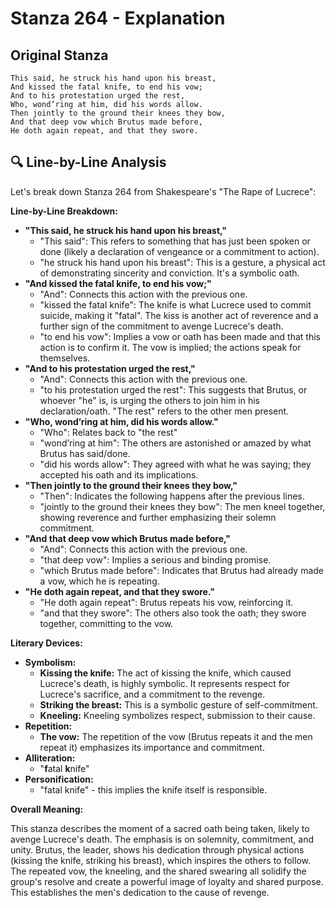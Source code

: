# Stanza 264 - Explanation

## Original Stanza
```
This said, he struck his hand upon his breast,
And kissed the fatal knife, to end his vow;
And to his protestation urged the rest,
Who, wond’ring at him, did his words allow.
Then jointly to the ground their knees they bow,
And that deep vow which Brutus made before,
He doth again repeat, and that they swore.
```

## 🔍 Line-by-Line Analysis
Let's break down Stanza 264 from Shakespeare's "The Rape of Lucrece":

**Line-by-Line Breakdown:**

*   **"This said, he struck his hand upon his breast,"**
    *   "This said": This refers to something that has just been spoken or done (likely a declaration of vengeance or a commitment to action).
    *   "he struck his hand upon his breast": This is a gesture, a physical act of demonstrating sincerity and conviction. It's a symbolic oath.
*   **"And kissed the fatal knife, to end his vow;"**
    *   "And": Connects this action with the previous one.
    *   "kissed the fatal knife": The knife is what Lucrece used to commit suicide, making it "fatal". The kiss is another act of reverence and a further sign of the commitment to avenge Lucrece's death.
    *   "to end his vow": Implies a vow or oath has been made and that this action is to confirm it. The vow is implied; the actions speak for themselves.
*   **"And to his protestation urged the rest,"**
    *   "And": Connects this action with the previous one.
    *   "to his protestation urged the rest": This suggests that Brutus, or whoever "he" is, is urging the others to join him in his declaration/oath. "The rest" refers to the other men present.
*   **"Who, wond’ring at him, did his words allow."**
    *   "Who": Relates back to "the rest"
    *   "wond’ring at him": The others are astonished or amazed by what Brutus has said/done.
    *   "did his words allow": They agreed with what he was saying; they accepted his oath and its implications.
*   **"Then jointly to the ground their knees they bow,"**
    *   "Then": Indicates the following happens after the previous lines.
    *   "jointly to the ground their knees they bow": The men kneel together, showing reverence and further emphasizing their solemn commitment.
*   **"And that deep vow which Brutus made before,"**
    *   "And": Connects this action with the previous one.
    *   "that deep vow": Implies a serious and binding promise.
    *   "which Brutus made before": Indicates that Brutus had already made a vow, which he is repeating.
*   **"He doth again repeat, and that they swore."**
    *   "He doth again repeat": Brutus repeats his vow, reinforcing it.
    *   "and that they swore": The others also took the oath; they swore together, committing to the vow.

**Literary Devices:**

*   **Symbolism:**
    *   **Kissing the knife:** The act of kissing the knife, which caused Lucrece's death, is highly symbolic. It represents respect for Lucrece's sacrifice, and a commitment to the revenge.
    *   **Striking the breast:** This is a symbolic gesture of self-commitment.
    *   **Kneeling:** Kneeling symbolizes respect, submission to their cause.
*   **Repetition:**
    *   **The vow:** The repetition of the vow (Brutus repeats it and the men repeat it) emphasizes its importance and commitment.
*   **Alliteration:**
    *   "**f**atal **k**nife"
*   **Personification:**
    *   "fatal knife" - this implies the knife itself is responsible.

**Overall Meaning:**

This stanza describes the moment of a sacred oath being taken, likely to avenge Lucrece's death. The emphasis is on solemnity, commitment, and unity. Brutus, the leader, shows his dedication through physical actions (kissing the knife, striking his breast), which inspires the others to follow. The repeated vow, the kneeling, and the shared swearing all solidify the group's resolve and create a powerful image of loyalty and shared purpose. This establishes the men's dedication to the cause of revenge.
